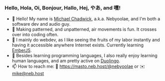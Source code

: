 ### Hello, Hola, Oi, Bonjour, Hallo, Hej, やあ, and 嘿!

- 👋 Hello! My name is [Michael Chadwick](https://michaelchadwick.info), a.k.a. Nebyoolae, and I'm both a software dev and audio guy.
- 🎵 Making patterned, and unpatterned, air movements is fun. It crosses over into coding often.
- 🌱 I mainly do webdev, as I like seeing the fruits of my labor instantly and having it accessible anywhere Internet exists. Currently learning [EmberJS](https://emberjs.com).
- 💬 Besides learning programming languages, I also really enjoy learning human languages, and am pretty active on [Duolingo](https://www.duolingo.com/profile/nebyoolae).
- 📫 How to reach me: 🐘 https://masto.neb.host/@nebyoolae or ✉️ mike@neb.host
